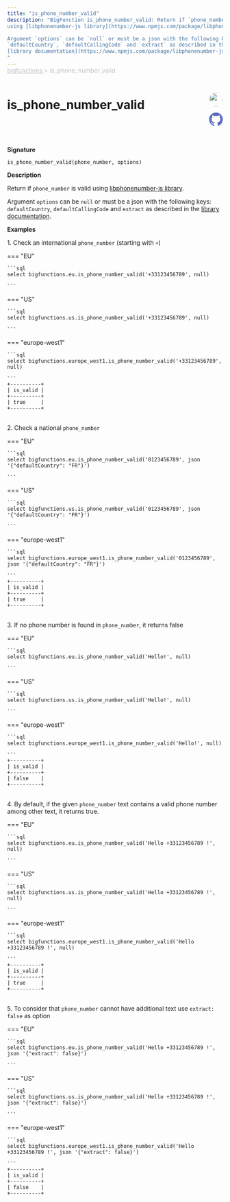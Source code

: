 ```yaml
---
title: "is_phone_number_valid"
description: "BigFunction is_phone_number_valid: Return if `phone_number` is valid
using [libphonenumber-js library](https://www.npmjs.com/package/libphonenumber-js).

Argument `options` can be `null` or must be a json with the following keys:
`defaultCountry`, `defaultCallingCode` and `extract` as described in the
[library documentation](https://www.npmjs.com/package/libphonenumber-js#parsephonenumberstring-defaultcountry-string--options-object-phonenumber).
"
---
```


<span style="color: silver; position: relative; top: -1rem">
  <a href=".." style="color: silver">bigfunctions </a> > is_phone_number_valid
</span>

# is_phone_number_valid


<div style="position: relative; top: -4rem; margin-bottom:  -2rem; text-align: right; z-index: 9999;">
  
  <a href="https://www.linkedin.com/in/paul-marcombes" title="Author: Paul Marcombes" target="_blank">
    <img src="https://lh3.googleusercontent.com/a-/ACB-R5RDf2yxcw1p_IYLCKmiUIScreatDdhG8B83om6Ohw=s260" width="32" style=" border-radius: 50% !important">
  </a>
  
  <a href="{REPO_URL}/tree/main/bigfunctions/is_phone_number_valid.yaml" title="Edit on GitHub" target="_blank"><svg xmlns="http://www.w3.org/2000/svg" width="32" height="32" viewBox="0 0 24 24"><path fill="#5d6cc0" d="M12 0c-6.626 0-12 5.373-12 12 0 5.302 3.438 9.8 8.207 11.387.599.111.793-.261.793-.577v-2.234c-3.338.726-4.033-1.416-4.033-1.416-.546-1.387-1.333-1.756-1.333-1.756-1.089-.745.083-.729.083-.729 1.205.084 1.839 1.237 1.839 1.237 1.07 1.834 2.807 1.304 3.492.997.107-.775.418-1.305.762-1.604-2.665-.305-5.467-1.334-5.467-5.931 0-1.311.469-2.381 1.236-3.221-.124-.303-.535-1.524.117-3.176 0 0 1.008-.322 3.301 1.23.957-.266 1.983-.399 3.003-.404 1.02.005 2.047.138 3.006.404 2.291-1.552 3.297-1.23 3.297-1.23.653 1.653.242 2.874.118 3.176.77.84 1.235 1.911 1.235 3.221 0 4.609-2.807 5.624-5.479 5.921.43.372.823 1.102.823 2.222v3.293c0 .319.192.694.801.576 4.765-1.589 8.199-6.086 8.199-11.386 0-6.627-5.373-12-12-12z"/></svg></a>
</div>



**Signature** 
```
is_phone_number_valid(phone_number, options)
```

**Description**

Return if `phone_number` is valid
using [libphonenumber-js library](https://www.npmjs.com/package/libphonenumber-js).

Argument `options` can be `null` or must be a json with the following keys:
`defaultCountry`, `defaultCallingCode` and `extract` as described in the
[library documentation](https://www.npmjs.com/package/libphonenumber-js#parsephonenumberstring-defaultcountry-string--options-object-phonenumber).






**Examples**



<span style="color: var(--md-typeset-a-color);">1. Check an international `phone_number` (starting with `+`)</span>









=== "EU"

    ```sql
    select bigfunctions.eu.is_phone_number_valid('+33123456789', null)
    
    ```




=== "US"

    ```sql
    select bigfunctions.us.is_phone_number_valid('+33123456789', null)
    
    ```




=== "europe-west1"

    ```sql
    select bigfunctions.europe_west1.is_phone_number_valid('+33123456789', null)
    
    ```









<pre style="margin-top: -1rem;">
<code style="padding-top: 0px; padding-bottom: 0px;">+----------+
| is_valid |
+----------+
| true     |
+----------+
</code>
</pre>









<span style="color: var(--md-typeset-a-color);">2. Check a national `phone_number`</span>









=== "EU"

    ```sql
    select bigfunctions.eu.is_phone_number_valid('0123456789', json '{"defaultCountry": "FR"}')
    
    ```




=== "US"

    ```sql
    select bigfunctions.us.is_phone_number_valid('0123456789', json '{"defaultCountry": "FR"}')
    
    ```




=== "europe-west1"

    ```sql
    select bigfunctions.europe_west1.is_phone_number_valid('0123456789', json '{"defaultCountry": "FR"}')
    
    ```









<pre style="margin-top: -1rem;">
<code style="padding-top: 0px; padding-bottom: 0px;">+----------+
| is_valid |
+----------+
| true     |
+----------+
</code>
</pre>









<span style="color: var(--md-typeset-a-color);">3. If no phone number is found in `phone_number`, it returns false</span>









=== "EU"

    ```sql
    select bigfunctions.eu.is_phone_number_valid('Hello!', null)
    
    ```




=== "US"

    ```sql
    select bigfunctions.us.is_phone_number_valid('Hello!', null)
    
    ```




=== "europe-west1"

    ```sql
    select bigfunctions.europe_west1.is_phone_number_valid('Hello!', null)
    
    ```









<pre style="margin-top: -1rem;">
<code style="padding-top: 0px; padding-bottom: 0px;">+----------+
| is_valid |
+----------+
| false    |
+----------+
</code>
</pre>









<span style="color: var(--md-typeset-a-color);">4. By default, if the given `phone_number` text contains a valid phone number among other text, it returns true.</span>









=== "EU"

    ```sql
    select bigfunctions.eu.is_phone_number_valid('Hello +33123456789 !', null)
    
    ```




=== "US"

    ```sql
    select bigfunctions.us.is_phone_number_valid('Hello +33123456789 !', null)
    
    ```




=== "europe-west1"

    ```sql
    select bigfunctions.europe_west1.is_phone_number_valid('Hello +33123456789 !', null)
    
    ```









<pre style="margin-top: -1rem;">
<code style="padding-top: 0px; padding-bottom: 0px;">+----------+
| is_valid |
+----------+
| true     |
+----------+
</code>
</pre>









<span style="color: var(--md-typeset-a-color);">5. To consider that `phone_number` cannot have additional text use `extract:  false` as option</span>









=== "EU"

    ```sql
    select bigfunctions.eu.is_phone_number_valid('Hello +33123456789 !', json '{"extract": false}')
    
    ```




=== "US"

    ```sql
    select bigfunctions.us.is_phone_number_valid('Hello +33123456789 !', json '{"extract": false}')
    
    ```




=== "europe-west1"

    ```sql
    select bigfunctions.europe_west1.is_phone_number_valid('Hello +33123456789 !', json '{"extract": false}')
    
    ```









<pre style="margin-top: -1rem;">
<code style="padding-top: 0px; padding-bottom: 0px;">+----------+
| is_valid |
+----------+
| false    |
+----------+
</code>
</pre>









